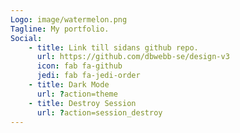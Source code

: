 ```yaml
---
Logo: image/watermelon.png
Tagline: My portfolio.
Social:
    - title: Link till sidans github repo.
      url: https://github.com/dbwebb-se/design-v3
      icon: fab fa-github
      jedi: fab fa-jedi-order
    - title: Dark Mode
      url: ?action=theme
    - title: Destroy Session
      url: ?action=session_destroy      
---
```



